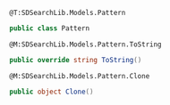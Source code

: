 ```
@T:SDSearchLib.Models.Pattern
```
```csharp
public class Pattern
```
```
@M:SDSearchLib.Models.Pattern.ToString
```
```csharp
public override string ToString()
```
```
@M:SDSearchLib.Models.Pattern.Clone
```
```csharp
public object Clone()
```

